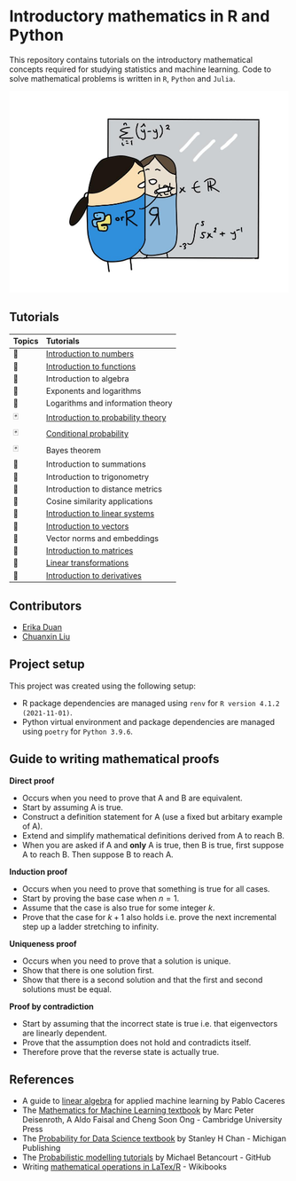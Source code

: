 # Introductory mathematics in R and Python    
This repository contains tutorials on the introductory mathematical concepts required for studying statistics and machine learning. Code to solve mathematical problems is written in `R`, `Python` and `Julia`.      

![](./figures/repo_logo.jpg)

## Tutorials    
|Topics|Tutorials|
|:-----|:--------|
|:1234:|[Introduction to numbers](./tutorials/numbers-introduction.md)|  
|:1234:|[Introduction to functions](./tutorials/functions-introduction.md)|   
|:1234:|Introduction to algebra|  
|:1234:|Exponents and logarithms|   
|:1234:|Logarithms and information theory|
|:black_joker:|[Introduction to probability theory](./tutorials/probability-introduction.md)|
|:black_joker:|[Conditional probability](./tutorials/probability-conditional_probability.md)|
|:black_joker:|Bayes theorem|   
|:cookie:|Introduction to summations|  
|:compass:|Introduction to trigonometry|  
|:compass:|Introduction to distance metrics|   
|:compass:|Cosine similarity applications|   
|:chopsticks:|[Introduction to linear systems](./tutorials/linear_algebra-linear_systems.md)|   
|:chopsticks:|[Introduction to vectors](./tutorials/linear_algebra-vectors.md)|   
|:chopsticks:|Vector norms and embeddings|    
|:department_store:|[Introduction to matrices](./tutorials/linear_algebra-matrices.md)|    
|:chopsticks:|[Linear transformations](./tutorials/linear_algebra-linear_transformations.md)|    
|:roller_coaster:|[Introduction to derivatives](./tutorials/calculus-derivatives.md)|  

## Contributors
+ [Erika Duan](https://github.com/erikaduan/)  
+ [Chuanxin Liu](https://github.com/codetrainee)   

## Project setup   
This project was created using the following setup:    
+ R package dependencies are managed using `renv` for `R version 4.1.2 (2021-11-01)`.    
+ Python virtual environment and package dependencies are managed using `poetry` for `Python 3.9.6`.     

## Guide to writing mathematical proofs   
**Direct proof**   
+ Occurs when you need to prove that A and B are equivalent.   
+ Start by assuming A is true.   
+ Construct a definition statement for A (use a fixed but arbitary example of A).   
+ Extend and simplify mathematical definitions derived from A to reach B.   
+ When you are asked if A and **only** A is true, then B is true, first suppose A to reach B. Then suppose B to reach A.   

**Induction proof**  
+ Occurs when you need to prove that something is true for all cases.  
+ Start by proving the base case when $n = 1$.  
+ Assume that the case is also true for some integer $k$.  
+ Prove that the case for $k + 1$ also holds i.e. prove the next incremental step up a ladder stretching to infinity.  

**Uniqueness proof**  
+ Occurs when you need to prove that a solution is unique.  
+ Show that there is one solution first.   
+ Show that there is a second solution and that the first and second solutions must be equal.   

**Proof by contradiction**   
+ Start by assuming that the incorrect state is true i.e. that eigenvectors are linearly dependent.    
+ Prove that the assumption does not hold and contradicts itself.  
+ Therefore prove that the reverse state is actually true.   

## References  
+ A guide to [linear algebra](https://pabloinsente.github.io/intro-linear-algebra) for applied machine learning by Pablo Caceres
+ The [Mathematics for Machine Learning textbook](https://mml-book.github.io/book/mml-book.pdf) by Marc Peter Deisenroth, A Aldo Faisal and Cheng Soon Ong - Cambridge University Press
+ The [Probability for Data Science textbook](https://probability4datascience.com/) by Stanley H Chan - Michigan Publishing
+ The [Probabilistic modelling tutorials](https://betanalpha.github.io/writing/) by Michael Betancourt - GitHub
+ Writing [mathematical operations in LaTex/R](https://en.wikibooks.org/wiki/LaTeX/Mathematics#Fractions_and_Binomials) - Wikibooks
